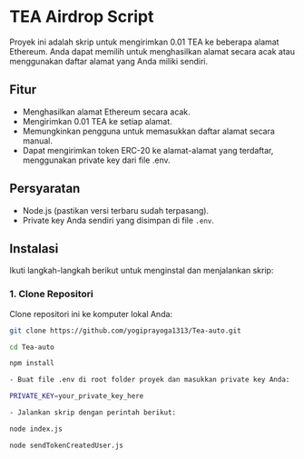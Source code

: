 # TEA Airdrop Script

Proyek ini adalah skrip untuk mengirimkan 0.01 TEA ke beberapa alamat Ethereum. Anda dapat memilih untuk menghasilkan alamat secara acak atau menggunakan daftar alamat yang Anda miliki sendiri.

## Fitur

- Menghasilkan alamat Ethereum secara acak.
- Mengirimkan 0.01 TEA ke setiap alamat.
- Memungkinkan pengguna untuk memasukkan daftar alamat secara manual.
- Dapat mengirimkan token ERC-20 ke alamat-alamat yang terdaftar, menggunakan private key dari file .env.

## Persyaratan

- Node.js (pastikan versi terbaru sudah terpasang).
- Private key Anda sendiri yang disimpan di file `.env`.

## Instalasi

Ikuti langkah-langkah berikut untuk menginstal dan menjalankan skrip:

### 1. Clone Repositori

Clone repositori ini ke komputer lokal Anda:

```bash
git clone https://github.com/yogiprayoga1313/Tea-auto.git

cd Tea-auto

npm install

- Buat file .env di root folder proyek dan masukkan private key Anda:

PRIVATE_KEY=your_private_key_here

- Jalankan skrip dengan perintah berikut:

node index.js

node sendTokenCreatedUser.js
